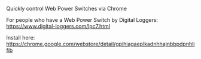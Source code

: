 Quickly control Web Power Switches via Chrome

For people who have a Web Power Switch by Digital Loggers:
https://www.digital-loggers.com/lpc7.html

Install here:
https://chrome.google.com/webstore/detail/gpihiagaeplkadnhhajnbbpdpnhlifib
